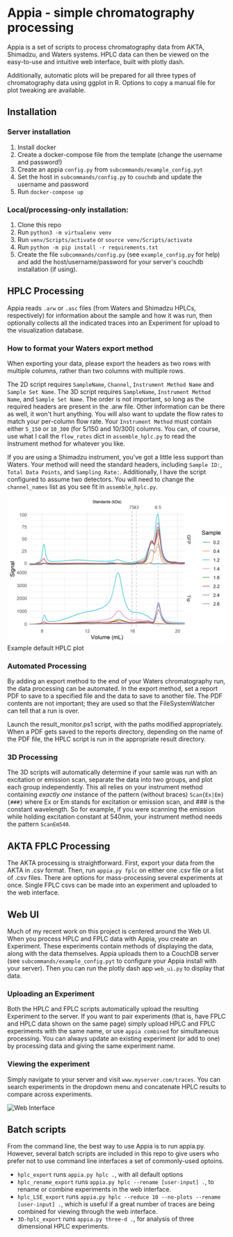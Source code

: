 # Appia - simple chromatography processing
Appia is a set of scripts to process chromatography data from AKTA, Shimadzu, and
Waters systems. HPLC data can then be viewed on the easy-to-use and intuitive
web interface, built with plotly dash.

Additionally, automatic plots will be prepared for all three types of chromatography
data using ggplot in R. Options to copy a manual file for plot tweaking are
available.

## Installation
### Server installation
1. Install docker
2. Create a docker-compose file from the template (change the username and password!)
3. Create an appia `config.py` from `subcommands/example_config.pyt`
4. Set the host in `subcommands/config.py` to `couchdb` and update the username
and password
5. Run `docker-compose up`

### Local/processing-only installation:
1. Clone this repo
2. Run `python3 -m virtualenv venv`
3. Run `venv/Scripts/activate` or `source venv/Scripts/activate`
4. Run `python -m pip install -r requirements.txt`
5. Create the file `subcommands/config.py` (see `example_config.py` for help) and
add the host/username/password for your server's couchdb installation (if using).

## HPLC Processing
Appia reads `.arw` or `.asc` files (from Waters and Shimadzu HPLCs, respectively)
for information about the sample and how it was run, then optionally collects all the indicated
traces into an Experiment for upload to the visualization database.

### How to format your Waters export method
When exporting your data, please export the headers as two rows with multiple columns,
rather than two columns with multiple rows.

The 2D script requires `SampleName`, `Channel`, `Instrument Method Name` and
`Sample Set Name`. The 3D script requires `SampleName`, `Instrument Method
Name`, and `Sample Set Name`. The order is not important, so long as the
required headers are present in the .arw file. Other information can be there as
well, it won't hurt anything. You will also want to update the flow rates to
match your per-column flow rate. Your `Instrument Method` must contain either
`5_150` or `10_300` (for 5/150 and 10/300) columns. You can, of course, use what
I call the `flow_rates` dict in `assemble_hplc.py` to read the Instrument method
for whatever you like.

If you are using a Shimadzu instrument, you've got a little less support than Waters.
Your method will need the standard headers, including `Sample ID:`, `Total Data Points`, and
`Sampling Rate:`. Additionally, I have the script configured to assume two detectors.
You will need to change the `channel_names` list as you see fit in `assemble_hplc.py`.

![Example 2D Trace](HPLC-tests/2d_example_plot.png)
Example default HPLC plot

### Automated Processing
By adding an export method to the end of your Waters chromatography run, the data
processing can be automated. In the export method, set a report PDF to save to
a specified file and the data to save to another file. The PDF contents are not
important; they are used so that the FileSystemWatcher can tell that a run is over.

Launch the result_monitor.ps1 script, with the paths modified appropriately. When
a PDF gets saved to the reports directory, depending on the name of the PDF file,
the HPLC script is run in the appropriate result directory.

### 3D Processing
The 3D scripts will automatically determine if your samle was run with an excitation
or emission scan, separate the data into two groups, and plot each group independently.
This all relies on your instrument method containing _exactly one_ instance of the
pattern (without braces) `Scan{Ex|Em}{###}` where Ex or Em stands for excitation or
emission scan, and ### is the constant wavelength. So for example, if you
were scanning the emission while holding excitation constant at 540nm, your
instrument method needs the pattern `ScanEm540`.

## AKTA FPLC Processing
The AKTA processing is straightforward. First, export your data from the AKTA in
.csv format. Then, run `appia.py fplc` on either one .csv file or a list of
.csv files. There are options for mass-processing several experiments at once.
Single FPLC csvs can be made into an experiment and uploaded to the web interface.

## Web UI

Much of my recent work on this project is centered around the Web UI. When you
process HPLC and FPLC data with Appia, you create an Experiment. These experiments
contain methods of displaying the data, along with the data themselves. Appia uploads
them to a CouchDB server (see `subcommands/example_config.pyt` to configure your
Appia install with your server). Then you can run the plotly dash app `web_ui.py`
to display that data.

### Uploading an Experiment
Both the HPLC and FPLC scripts automatically upload the resulting Experiment to
the server. If you want to pair experiments (that is, have FPLC and HPLC data
shown on the same page) simply upload HPLC and FPLC experiments with the same name,
or use `appia combined` for simultaneous processing. You can always update an existing
experiment (or add to one) by processing data and giving the same experiment name.

### Viewing the experiment
Simply navigate to your server and visit `www.myserver.com/traces`. You can search
experiments in the dropdown menu and concatenate HPLC results to compare across
experiments.

![Web Interface](HPLC-tests/web_interface.gif)

## Batch scripts
From the command line, the best way to use Appia is to run appia.py. However,
several batch scripts are included in this repo to give users who prefer not
to use command line interfaces a set of commonly-used optoins.

 * `hplc_export` runs `appia.py hplc .`, with all default options
 * `hplc_rename_export` runs `appia.py hplc --rename [user-input] .`, to rename
or combine experiments in the web interface.
 * `hplc_LSE_export` runs `appia.py hplc --reduce 10 --no-plots --rename [user-input] .`,
which is useful if a great number of traces are being combined
for viewing through the web interface.
 * `3D-hplc_export` runs `appia.py three-d .`, for analysis of three dimensional
HPLC experiments.
